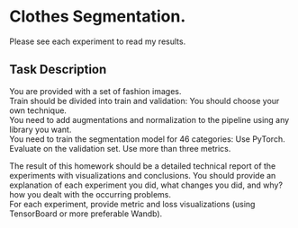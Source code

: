 # Clothes Segmentation.

Please see each experiment to read my results.

## Task Description

You are provided with a set of fashion images.  
Train should be divided into train and validation: You should choose your own technique.  
You need to add augmentations and normalization to the pipeline using any library you want.   
You need to train the segmentation model for 46 categories: Use PyTorch. 
Evaluate on the validation set. Use more than three metrics.  

The result of this homework should be a detailed technical report of the experiments with visualizations and conclusions. You should provide an explanation of each experiment you did, what changes you did, and why? how you dealt with the occurring problems.  
For each experiment, provide metric and loss visualizations (using TensorBoard or more preferable Wandb).  

